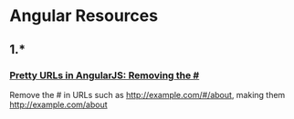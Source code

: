 # Angular Resources

## 1.*

### [Pretty URLs in AngularJS: Removing the #](https://scotch.io/quick-tips/pretty-urls-in-angularjs-removing-the-hashtag)
Remove the # in URLs such as http://example.com/#/about, making them http://example.com/about

